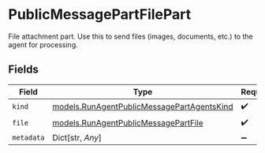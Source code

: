 # PublicMessagePartFilePart

File attachment part. Use this to send files (images, documents, etc.) to the agent for processing.


## Fields

| Field                                                                                          | Type                                                                                           | Required                                                                                       | Description                                                                                    |
| ---------------------------------------------------------------------------------------------- | ---------------------------------------------------------------------------------------------- | ---------------------------------------------------------------------------------------------- | ---------------------------------------------------------------------------------------------- |
| `kind`                                                                                         | [models.RunAgentPublicMessagePartAgentsKind](../models/runagentpublicmessagepartagentskind.md) | :heavy_check_mark:                                                                             | N/A                                                                                            |
| `file`                                                                                         | [models.RunAgentPublicMessagePartFile](../models/runagentpublicmessagepartfile.md)             | :heavy_check_mark:                                                                             | N/A                                                                                            |
| `metadata`                                                                                     | Dict[str, *Any*]                                                                               | :heavy_minus_sign:                                                                             | N/A                                                                                            |